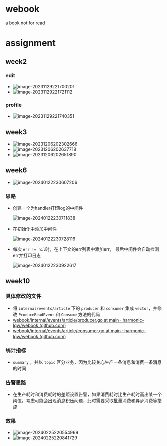 # webook
a book not for read

# assignment

## week2

### edit

+ ![image-20231129221700201](README.assets/image-20231129221700201.png)
+ ![image-20231129221721112](README.assets/image-20231129221721112.png)

### profile

+ ![image-20231129221740351](README.assets/image-20231129221740351.png)

## week3

+ ![image-20231206202302666](README.assets/image-20231206202302666.png)
+ ![image-20231206202637718](README.assets/image-20231206202637718.png)
+ ![image-20231206202651890](README.assets/image-20231206202651890.png)

## week6

+ ![image-20240122230607206](README.assets/image-20240122230607206.png)

  

### 思路

+ 创建一个为handler打印log的中间件

  ![image-20240122230711838](README.assets/image-20240122230711838.png)

+ 在初始化中添加中间件

  ![image-20240122230728116](README.assets/image-20240122230728116.png)

+ 每次 `err != nil`时，在上下文的err列表中添加err， 最后中间件会自动检测err并打印日志

  ![image-20240122230922617](README.assets/image-20240122230922617.png)

## week10

### 具体修改的文件

+ 将 `internal/events/article` 下的 `producer` 和 `consumer` 集成 `vector`，并修改 `ProduceReadEvent` 和 `Consume` 方法的代码
+ [webook/internal/events/article/producer.go at main · harmonic-lqw/webook (github.com)](https://github.com/harmonic-lqw/webook/blob/main/internal/events/article/producer.go)
+ [webook/internal/events/article/consumer.go at main · harmonic-lqw/webook (github.com)](https://github.com/harmonic-lqw/webook/blob/main/internal/events/article/consumer.go)

### 统计指标

+ `summary` ，并以 `topic` 区分业务，因为比较关心生产一条消息和消费一条消息的时间

### 告警思路

+ 在生产耗时和消费耗时的差距设置告警，如果消费耗时比生产耗时高出某一个阈值，考虑可能会出现消息积压问题，此时需要采取批量消费和异步消费等措施

### 效果

+ ![image-20240225220554969](README.assets/image-20240225220554969.png)
+ ![image-20240225220841729](README.assets/image-20240225220841729.png)

